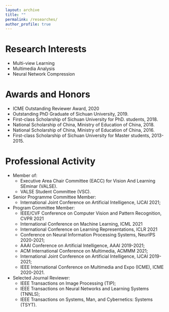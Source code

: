 ```yaml
---
layout: archive
title: ""
permalink: /researches/
author_profile: true
---
```


Research Interests
======
- Multi-view Learning
- Multimedia Analysis
- Neural Network Compression

Awards and Honors
======
- ICME Outstanding Reviewer Award, 2020
- Outstanding PhD Graduate of Sichuan University, 2019.
- First-class Scholarship of Sichuan University for PhD. students, 2018.
- National Scholarship of China, Ministry of Education of China, 2018.
- National Scholarship of China, Ministry of Education of China, 2016.
- First-class Scholarship of Sichuan University for Master students, 2013-2015.


Professional Activity
======
- Member of:
    - Executive Area Chair Committee (EACC) for Vision And Learning SEminar (VALSE).
    - VALSE Student Committee (VSC).
- Senior Programme Committee Member:
    - International Joint Conference on Artificial Intelligence, IJCAI 2021;
- Program Committee Member:
    - IEEE/CVF Conference on Computer Vision and Pattern Recognition, CVPR 2021
    - International Conference on Machine Learning, ICML 2021
    - International Conference on Learning Representations, ICLR 2021
    - Conference on Neural Information Processing Systems, NeurIPS 2020-2021;
    - AAAI Conference on Artificial Intelligence, AAAI 2019-2021;
    - ACM International Conference on Multimedia, ACMMM 2021;
    - International Joint Conference on Artificial Intelligence, IJCAI 2019-2021;
    - IEEE International Conference on Multimedia and Expo (ICME), ICME 2020-2021.
- Selected Journal Reviewer:
    - IEEE Transactions on Image Processing (TIP);
    - IEEE Transactions on Neural Networks and Learning Systems (TNNLS);
    - IEEE Transactions on Systems, Man, and Cybernetics: Systems (TSYT).
